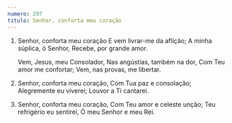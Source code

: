 ```yaml
---
numero: 297
titulo: Senhor, conforta meu coração
---
```

1. Senhor, conforta meu coração
   E vem livrar-me da aflição;
   A minha súplica, ó Senhor,
   Recebe, por grande amor.

   Vem, Jesus, meu Consolador,
   Nas angústias, também na dor,
   Com Teu amor me confortar;
   Vem, nas provas, me libertar.

2. Senhor, conforta meu coração,
   Com Tua paz e consolação;
   Alegremente eu viverei;
   Louvor a Ti cantarei.

3. Senhor, conforta meu coração,
   Com Teu amor e celeste unção;
   Teu refrigério eu sentirei,
   Ó meu Senhor e meu Rei.
